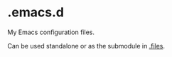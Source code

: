 # .emacs.d

My Emacs configuration files.

Can be used standalone or as the submodule in [.files](https://github.com/armcknight/.files).
